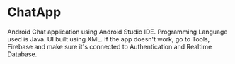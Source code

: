 # ChatApp
Android Chat application using Android Studio IDE.
Programming Language used is Java.
UI built using XML.
If the app doesn't work, go to Tools, Firebase and make sure it's connected to Authentication and Realtime Database.

